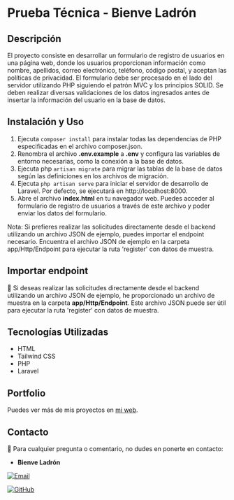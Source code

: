 # Prueba Técnica - Bienve Ladrón

## Descripción

El proyecto consiste en desarrollar un formulario de registro de usuarios en una página web, donde los usuarios proporcionan información como nombre, apellidos, correo electrónico, teléfono, código postal, y aceptan las políticas de privacidad. El formulario debe ser procesado en el lado del servidor utilizando PHP siguiendo el patrón MVC y los principios SOLID. Se deben realizar diversas validaciones de los datos ingresados antes de insertar la información del usuario en la base de datos.

## Instalación y Uso

1. Ejecuta `composer install` para instalar todas las dependencias de PHP especificadas en el archivo composer.json.
2. Renombra el archivo **.env.example** a **.env** y configura las variables de entorno necesarias, como la conexión a la base de datos.
3. Ejecuta php `artisan migrate` para migrar las tablas de la base de datos según las definiciones en los archivos de migración.
4. Ejecuta `php artisan serve` para iniciar el servidor de desarrollo de Laravel. Por defecto, se ejecutará en http://localhost:8000.
5. Abre el archivo **index.html** en tu navegador web. Puedes acceder al formulario de registro de usuarios a través de este archivo y poder enviar los datos del formulario.

Nota: Si prefieres realizar las solicitudes directamente desde el backend utilizando un archivo JSON de ejemplo, puedes importar el endpoint necesario. Encuentra el archivo JSON de ejemplo en la carpeta app/Http/Endpoint para ejecutar la ruta 'register' con datos de muestra.



## Importar endpoint 
📁 Si deseas realizar las solicitudes directamente desde el backend utilizando un archivo JSON de ejemplo, he proporcionado un archivo de muestra en la carpeta **app/Http/Endpoint**. Este archivo JSON puede ser útil para ejecutar la ruta 'register' con datos de muestra. 


## Tecnologías Utilizadas

- HTML
- Tailwind CSS
- PHP
- Laravel

## Portfolio

Puedes ver más de mis proyectos en [mi web](https://www.ladron-bienve.com/).

## Contacto

📧 Para cualquier pregunta o comentario, no dudes en ponerte en contacto:

- **Bienve Ladrón**

<a href="mailto:ladronbravovlc@gmail.com"><img src="https://img.shields.io/badge/Gmail-C6362C?style=for-the-badge&logo=gmail&logoColor=white" alt="Email" target="_blank"></a>

<a href="https://github.com/ladronbx" target="_blank"><img src="https://img.shields.io/badge/github-24292F?style=for-the-badge&logo=github&logoColor=green" alt="GitHub" target="_blank"></a>

